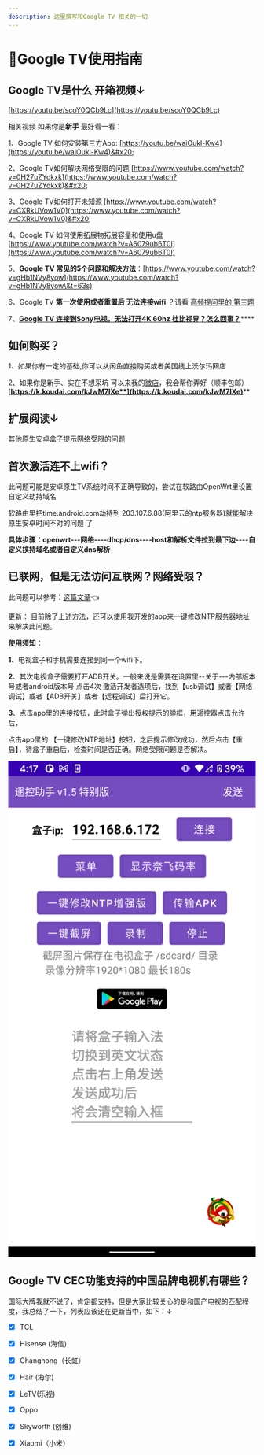 ```yaml
---
description: 这里撰写和Google TV 相关的一切
---
```


# 🎈Google TV使用指南

## &#x20;Google TV是什么 开箱视频↓

&#x20;[https://youtu.be/scoY0QCb9Lc](https://youtu.be/scoY0QCb9Lc)

&#x20;相关视频 如果你是**新手** 最好看一看：&#x20;

1、Google TV 如何安装第三方App: [https://youtu.be/waiOukl-Kw4](https://youtu.be/waiOukl-Kw4)&#x20;

2、Google TV如何解决网络受限的问题 [https://www.youtube.com/watch?v=0H27uZYdkxk](https://www.youtube.com/watch?v=0H27uZYdkxk)&#x20;

3、Google TV如何打开未知源 [https://www.youtube.com/watch?v=CXRkUVow1V0](https://www.youtube.com/watch?v=CXRkUVow1V0)&#x20;

4、Google TV 如何使用拓展物拓展容量和使用u盘 [https://www.youtube.com/watch?v=A6079ub6T0I](https://www.youtube.com/watch?v=A6079ub6T0I)

5、**Google TV 常见的5个问题和解决方法**：[https://www.youtube.com/watch?v=gHb1NVy8yow](https://www.youtube.com/watch?v=gHb1NVy8yow\&t=63s)

6、Google TV **第一次使用或者重置后 无法连接wifi** ？请看 [ 高频提问里的 第三题](../gao-pin-ti-wen.md)

7、[**Google TV 连接到Sony电视，无法打开4K 60hz 杜比视界？怎么回事？**](https://didiboy0702.gitbook.io/wukongdaily/gao-pin-ti-wen#google-tv-lian-jie-dao-sony-dian-shi-wu-fa-da-kai-4k-60hz-du-bi-shi-jie-zen-me-hui-shi)****

## &#x20;如何购买？

&#x20;1、如果你有一定的基础,你可以从闲鱼直接购买或者美国线上沃尔玛网店

&#x20;2、如果你是新手、实在不想采坑 可以来我的[微店](https://k.koudai.com/CRG9VqO9)，我会帮你弄好（顺丰包邮）[**https://k.koudai.com/kJwM7lXe**](https://k.koudai.com/kJwM7lXe)****



## &#x20;扩展阅读↓

&#x20; [其他原生安卓盒子提示网络受限的问题](../test/google-tv-xiu-gai-ntp-fu-wu-qi-di-zhi.md)

## &#x20;首次激活连不上wifi？

此问题可能是安卓原生TV系统时间不正确导致的，尝试在软路由OpenWrt里设置自定义劫持域名&#x20;

软路由里把time.android.com劫持到 203.107.6.88(阿里云的ntp服务器)就能解决原生安卓时间不对的问题 了&#x20;

**具体步骤：openwrt---网络----dhcp/dns----host和解析文件拉到最下边----自定义挟持域名或者自定义dns解析**

## &#x20;已联网，但是无法访问互联网？网络受限？

&#x20;此问题可以参考：[这篇文章](../test/google-tv-xiu-gai-ntp-fu-wu-qi-di-zhi.md)👈

&#x20;更新： 目前除了上述方法，还可以使用我开发的app来一键修改NTP服务器地址来解决此问题。

&#x20;**使用须知：**

**1**、电视盒子和手机需要连接到同一个wifi下。

**2**、其次电视盒子需要打开ADB开关。一般来说是需要在设置里--关于---内部版本号或者android版本号 点击4次 激活开发者选项后，找到【usb调试】或者【网络调试】或者【ADB开关】或者【远程调试】后打开它。

**3**、点击app里的连接按钮，此时盒子弹出授权提示的弹框，用遥控器点击允许后，

&#x20; 点击app里的 【一键修改NTP地址】按钮，之后提示修改成功，然后点击【重启】，待盒子重启后，检查时间是否正确。网络受限问题是否解决。

![](../.gitbook/assets/ntp-up.png)

## Google TV CEC功能支持的中国品牌电视机有哪些？

&#x20;       国际大牌我就不说了，肯定都支持，但是大家比较关心的是和国产电视的匹配程度，我总结了一下，列表应该还在更新当中，如下：↓

* [x] TCL
* [x] Hisense (海信)
* [x] Changhong（长虹）
* [x] Hair (海尔)
* [x] LeTV(乐视)
* [x] Oppo
* [x] Skyworth (创维)
* [x] Xiaomi（小米）

